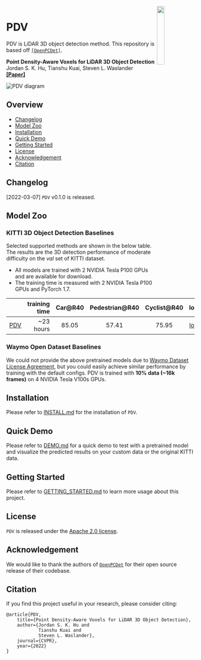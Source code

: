 <img src="docs/trailab.png" align="right" width="20%">

# PDV
PDV is LiDAR 3D object detection method. This repository is based off [`[OpenPCDet]`](https://github.com/open-mmlab/OpenPCDet).

**Point Density-Aware Voxels for LiDAR 3D Object Detection**\
Jordan S. K. Hu, Tianshu Kuai, Steven L. Waslander\
**[[Paper]](https://arxiv.org/abs/2203.05662)**

![PDV diagram](docs/pdv_diagram.png)

## Overview
- [Changelog](#changelog)
- [Model Zoo](#model-zoo)
- [Installation](docs/INSTALL.md)
- [Quick Demo](docs/DEMO.md)
- [Getting Started](docs/GETTING_STARTED.md)
- [License](#license)
- [Acknowledgement](#acknowledgement)
- [Citation](#citation)


## Changelog
[2022-03-07] `PDV` v0.1.0 is released.

## Model Zoo

### KITTI 3D Object Detection Baselines
Selected supported methods are shown in the below table. The results are the 3D detection performance of moderate difficulty on the *val* set of KITTI dataset.
* All models are trained with 2 NVIDIA Tesla P100 GPUs and are available for download.
* The training time is measured with 2 NVIDIA Tesla P100 GPUs and PyTorch 1.7.

|                                             | training time | Car@R40 | Pedestrian@R40 | Cyclist@R40  | log | download |
|---------------------------------------------|----------:|:-------:|:-------:|:-------:|:----:|:---------:|
| [PDV](tools/cfgs/kitti_models/pdv.yaml) |~23 hours| 85.05 | 57.41 | 75.95 | [log](https://drive.google.com/file/d/1sZR0fvQUbYd7P8efGvkIv58vY6AZmA5a/view?usp=sharing) | [model-147M](https://drive.google.com/file/d/1b-XGK4gEq7I1GDmsqLQNU4-34qANudKa/view?usp=sharing) |

### Waymo Open Dataset Baselines
We could not provide the above pretrained models due to [Waymo Dataset License Agreement](https://waymo.com/open/terms/),
but you could easily achieve similar performance by training with the default configs. PDV is trained with **10% data (~16k frames)** on 4 NVIDIA Tesla V100s GPUs.


## Installation
Please refer to [INSTALL.md](docs/INSTALL.md) for the installation of `PDV`.


## Quick Demo
Please refer to [DEMO.md](docs/DEMO.md) for a quick demo to test with a pretrained model and
visualize the predicted results on your custom data or the original KITTI data.

## Getting Started
Please refer to [GETTING_STARTED.md](docs/GETTING_STARTED.md) to learn more usage about this project.

## License
`PDV` is released under the [Apache 2.0 license](LICENSE).

## Acknowledgement
We would like to thank the authors of [`OpenPCDet`](https://github.com/open-mmlab/OpenPCDet) for their open source release of their codebase.

## Citation
If you find this project useful in your research, please consider citing:
```
@article{PDV,
    title={Point Density-Aware Voxels for LiDAR 3D Object Detection},
    author={Jordan S. K. Hu and
            Tianshu Kuai and
            Steven L. Waslander},
    journal={CVPR},
    year={2022}
}
```
